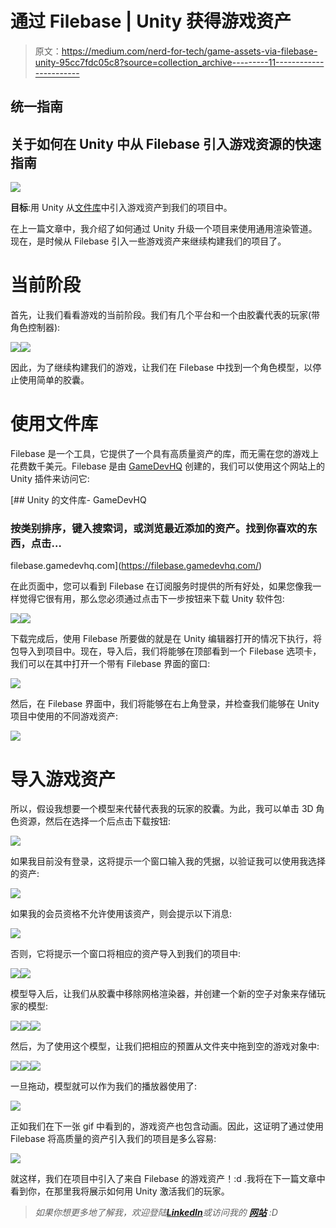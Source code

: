 # 通过 Filebase | Unity 获得游戏资产

> 原文：<https://medium.com/nerd-for-tech/game-assets-via-filebase-unity-95cc7fdc05c8?source=collection_archive---------11----------------------->

## 统一指南

## 关于如何在 Unity 中从 Filebase 引入游戏资源的快速指南

![](img/0727ae53da5f83cc97830035f4c2ef98.png)

**目标**:用 Unity 从[文件库](https://filebase.gamedevhq.com/)中引入游戏资产到我们的项目中。

在上一篇文章中，我介绍了如何通过 Unity 升级一个项目来使用通用渲染管道。现在，是时候从 Filebase 引入一些游戏资产来继续构建我们的项目了。

# 当前阶段

首先，让我们看看游戏的当前阶段。我们有几个平台和一个由胶囊代表的玩家(带角色控制器):

![](img/66b58b5571bd5081ed8af2a3342db639.png)![](img/aa2a12d92299b98202507ec5f45ede22.png)

因此，为了继续构建我们的游戏，让我们在 Filebase 中找到一个角色模型，以停止使用简单的胶囊。

# 使用文件库

Filebase 是一个工具，它提供了一个具有高质量资产的库，而无需在您的游戏上花费数千美元。Filebase 是由 [GameDevHQ](https://gamedevhq.com/) 创建的，我们可以使用这个网站上的 Unity 插件来访问它:

[](https://filebase.gamedevhq.com/) [## Unity 的文件库- GameDevHQ

### 按类别排序，键入搜索词，或浏览最近添加的资产。找到你喜欢的东西，点击…

filebase.gamedevhq.com](https://filebase.gamedevhq.com/) 

在此页面中，您可以看到 Filebase 在订阅服务时提供的所有好处，如果您像我一样觉得它很有用，那么您必须通过点击下一步按钮来下载 Unity 软件包:

![](img/925d6f7ce849a1ae3064c36b703de216.png)![](img/9a61201300e4a161e0bd87e07726721a.png)

下载完成后，使用 Filebase 所要做的就是在 Unity 编辑器打开的情况下执行，将包导入到项目中。现在，导入后，我们将能够在顶部看到一个 Filebase 选项卡，我们可以在其中打开一个带有 Filebase 界面的窗口:

![](img/0d8e5d35a635644fd0e8611b3e31146e.png)

然后，在 Filebase 界面中，我们将能够在右上角登录，并检查我们能够在 Unity 项目中使用的不同游戏资产:

![](img/a83daeb05a4658dca14de16a8f3ebb00.png)

# 导入游戏资产

所以，假设我想要一个模型来代替代表我的玩家的胶囊。为此，我可以单击 3D 角色资源，然后在选择一个后点击下载按钮:

![](img/6271add713f6fd4f96c5ab7b296c9eba.png)

如果我目前没有登录，这将提示一个窗口输入我的凭据，以验证我可以使用我选择的资产:

![](img/e7e74279ea98c20082a5bf0240f270c5.png)

如果我的会员资格不允许使用该资产，则会提示以下消息:

![](img/554d60a48877222f7573bfebd9240a43.png)

否则，它将提示一个窗口将相应的资产导入到我们的项目中:

![](img/0a85da301be2862bb410988234353345.png)![](img/29adbe129f0c6df20394fc8d8b8aa430.png)

模型导入后，让我们从胶囊中移除网格渲染器，并创建一个新的空子对象来存储玩家的模型:

![](img/a50a902e6b6b038bfea1303dd1bb216d.png)![](img/e69bdbb52ffddc3d0b8ea296e21f5a47.png)![](img/07e948b45c50b5815b6c752d67165af8.png)

然后，为了使用这个模型，让我们把相应的预置从文件夹中拖到空的游戏对象中:

![](img/e8f0aa70198e800eb4ec086d20b09aaf.png)![](img/8e42c070dbb20dd3ee3a965c7d5ce989.png)![](img/66953173c03ef82d12499e8e20db0849.png)

一旦拖动，模型就可以作为我们的播放器使用了:

![](img/d93a2bf882ff4f4cde6adcfc881fb02e.png)

正如我们在下一张 gif 中看到的，游戏资产也包含动画。因此，这证明了通过使用 Filebase 将高质量的资产引入我们的项目是多么容易:

![](img/270c0304bc62d78f3823101658e629b9.png)

就这样，我们在项目中引入了来自 Filebase 的游戏资产！:d .我将在下一篇文章中看到你，在那里我将展示如何用 Unity 激活我们的玩家。

> *如果你想更多地了解我，欢迎登陆*[***LinkedIn***](https://www.linkedin.com/in/fas444/)**或访问我的* [***网站***](http://fernandoalcasan.com/) *:D**